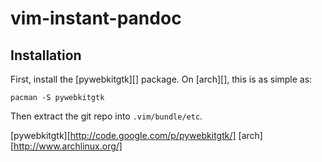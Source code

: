 vim-instant-pandoc
==================

Installation
------------

First, install the [pywebkitgtk][] package. On [arch][], this is as simple as:

    pacman -S pywebkitgtk

Then extract the git repo into `.vim/bundle/etc`.


  [pywebkitgtk][http://code.google.com/p/pywebkitgtk/]
  [arch][http://www.archlinux.org/]
